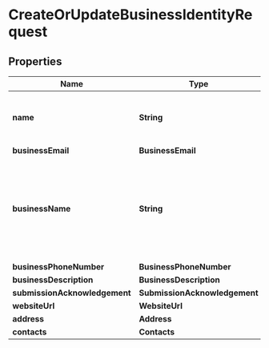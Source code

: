 

# CreateOrUpdateBusinessIdentityRequest


## Properties

| Name | Type | Description | Notes |
|------------ | ------------- | ------------- | -------------|
|**name** | **String** | The name associated with the authentication provider. |  |
|**businessEmail** | **BusinessEmail** |  |  [optional] |
|**businessName** | **String** | The business name associated with the address. An address must have either a first last name or a business name. |  [optional] |
|**businessPhoneNumber** | **BusinessPhoneNumber** |  |  [optional] |
|**businessDescription** | **BusinessDescription** |  |  [optional] |
|**submissionAcknowledgement** | **SubmissionAcknowledgement** |  |  [optional] |
|**websiteUrl** | **WebsiteUrl** |  |  [optional] |
|**address** | **Address** |  |  [optional] |
|**contacts** | **Contacts** |  |  [optional] |



